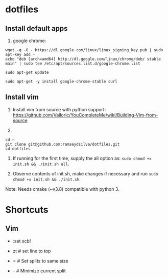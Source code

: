 dotfiles
========


Install default apps
--------------------
1. google chrome:

```
wget -q -O - https://dl.google.com/linux/linux_signing_key.pub | sudo apt-key add -
echo "deb [arch=amd64] http://dl.google.com/linux/chrome/deb/ stable main" | sudo tee /etc/apt/sources.list.d/google-chrome.list

sudo apt-get update

sudo apt-get -y install google-chrome-stable curl
```


Install vim
-----------
1. Install vim from source with python support: https://github.com/Valloric/YouCompleteMe/wiki/Building-Vim-from-source

1.
```
cd ~
git clone git@github.com:ramseydsilva/dotfiles.git
cd dotfiles
```

1. If running for the first time, supply the all option as: `sudo chmod +x
   init.sh && ./init.sh all`.

1. Observe contents of init.sh, make changes if necessary and run `sudo chmod +x
   init.sh && ./init.sh`.


Note: Needs cmake (~v3.8) compatible with python 3.


Shortcuts
=========

Vim
---

- :set scb!

- zt # set line to top

- <c-w> =  # Set splits to same size
- <leader> -  # Minimize current split
